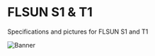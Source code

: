 # FLSUN S1 & T1
Specifications and pictures for FLSUN S1 and T1

![Banner](https://github.com/user-attachments/assets/a2ebd6cd-e430-4d7b-a240-a8cac461b0c7)
